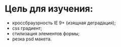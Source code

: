 # Цель для изучения:

 - кроссбраузрность IE 9+ (изящная деградация);
 - css градиент;
 - стилизация элементов формы;
 - резка psd макета.
